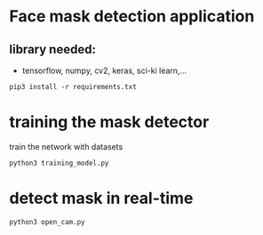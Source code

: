 # Face mask detection application

## library needed:
 - tensorflow, numpy, cv2, keras, sci-ki learn,...
```
pip3 install -r requirements.txt
```
# training the mask detector
train the network with datasets
```
python3 training_model.py
```

# detect mask in real-time
```
python3 open_cam.py
```
